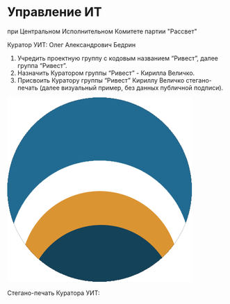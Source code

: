# Управление ИТ 
при Центральном Исполнительном Комитете партии "Рассвет"

Куратор УИТ: Олег Александрович Бедрин

1) Учредить проектную группу с кодовым названием “Ривест”, далее группа “Ривест”.
2) Назначить Куратором группы “Ривест” - Кирилла Величко.
3) Присвоить Куратору группы “Ривест” Кириллу Величко стегано-печать (далее визуальный пример, без данных публичной подписи).

![Знак Куратора группы Шамир - Гордопольцева Анна Дмитриева](Знак_Куратора_группы_Ривест_Кирилл_Величко.png)

Стегано-печать Куратора УИТ:

